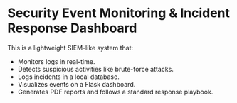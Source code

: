 # Security Event Monitoring & Incident Response Dashboard

This is a lightweight SIEM-like system that:
- Monitors logs in real-time.
- Detects suspicious activities like brute-force attacks.
- Logs incidents in a local database.
- Visualizes events on a Flask dashboard.
- Generates PDF reports and follows a standard response playbook.
